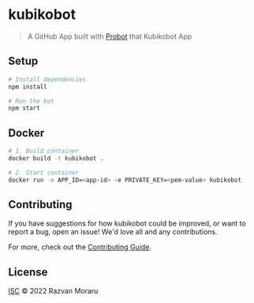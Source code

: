 # kubikobot

> A GitHub App built with [Probot](https://github.com/probot/probot) that Kubikobot App

## Setup

```sh
# Install dependencies
npm install

# Run the bot
npm start
```

## Docker

```sh
# 1. Build container
docker build -t kubikobot .

# 2. Start container
docker run -e APP_ID=<app-id> -e PRIVATE_KEY=<pem-value> kubikobot
```

## Contributing

If you have suggestions for how kubikobot could be improved, or want to report a bug, open an issue! We'd love all and any contributions.

For more, check out the [Contributing Guide](CONTRIBUTING.md).

## License

[ISC](LICENSE) © 2022 Razvan Moraru

